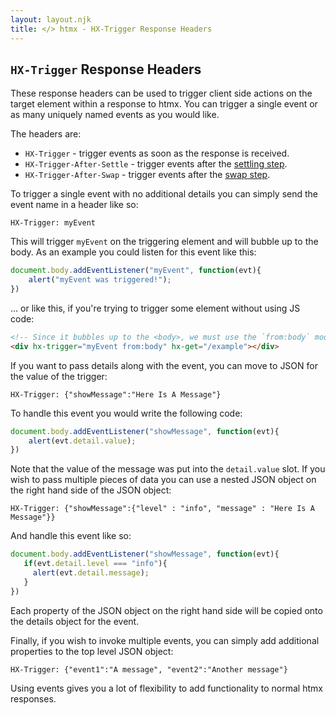 ```yaml
---
layout: layout.njk
title: </> htmx - HX-Trigger Response Headers
---
```


## `HX-Trigger` Response Headers

These response headers can be used to trigger client side actions on the target element within a response to htmx.  You
can trigger a single event or as many uniquely named events as you would like.

The headers are:

* `HX-Trigger` - trigger events as soon as the response is received.
* `HX-Trigger-After-Settle` - trigger events after the [settling step](/docs/#request-operations).
* `HX-Trigger-After-Swap` - trigger events after the [swap step](/docs/#request-operations).

To trigger a single event with no additional details you can simply send the event name in a header like so:

`HX-Trigger: myEvent`

This will trigger `myEvent` on the triggering element and will bubble up to the body.  As an example you could
listen for this event like this:

```javascript
document.body.addEventListener("myEvent", function(evt){
    alert("myEvent was triggered!");
})
```

... or like this, if you're trying to trigger some element without using JS code:

```html
<!-- Since it bubbles up to the <body>, we must use the `from:body` modifier below -->
<div hx-trigger="myEvent from:body" hx-get="/example"></div>
```

If you want to pass details along with the event, you can move to JSON for the value of the trigger:

`HX-Trigger: {"showMessage":"Here Is A Message"}`

To handle this event you would write the following code:

```javascript
document.body.addEventListener("showMessage", function(evt){
    alert(evt.detail.value);
})
```

Note that the value of the message was put into the `detail.value` slot.  If you wish to pass multiple pieces of data
you can use a nested JSON object on the right hand side of the JSON object:

`HX-Trigger: {"showMessage":{"level" : "info", "message" : "Here Is A Message"}}`

And handle this event like so:

```javascript
document.body.addEventListener("showMessage", function(evt){
   if(evt.detail.level === "info"){
     alert(evt.detail.message);   
   }
})
```

Each property of the JSON object on the right hand side will be copied onto the details object for the event.

Finally, if you wish to invoke multiple events, you can simply add additional properties to the top level JSON
object:

`HX-Trigger: {"event1":"A message", "event2":"Another message"}`

Using events gives you a lot of flexibility to add functionality to normal htmx responses.
